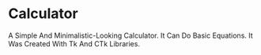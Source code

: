 # Calculator
A Simple And Minimalistic-Looking Calculator. It Can Do Basic Equations. It Was Created With Tk And CTk Libraries.
